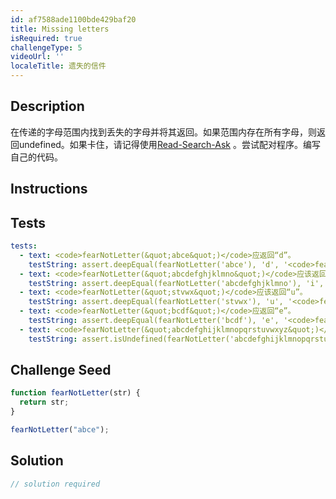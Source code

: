 ```yaml
---
id: af7588ade1100bde429baf20
title: Missing letters
isRequired: true
challengeType: 5
videoUrl: ''
localeTitle: 遗失的信件
---
```


## Description
<section id="description">在传递的字母范围内找到丢失的字母并将其返回。如果范围内存在所有字母，则返回undefined。如果卡住，请记得使用<a href="http://forum.freecodecamp.org/t/how-to-get-help-when-you-are-stuck/19514" target="_blank">Read-Search-Ask</a> 。尝试配对程序。编写自己的代码。 </section>

## Instructions
<section id="instructions">
</section>

## Tests
<section id='tests'>

```yml
tests:
  - text: <code>fearNotLetter(&quot;abce&quot;)</code>应返回“d”。
    testString: assert.deepEqual(fearNotLetter('abce'), 'd', '<code>fearNotLetter("abce")</code> should return "d".');
  - text: <code>fearNotLetter(&quot;abcdefghjklmno&quot;)</code>应该返回“i”。
    testString: assert.deepEqual(fearNotLetter('abcdefghjklmno'), 'i', '<code>fearNotLetter("abcdefghjklmno")</code> should return "i".');
  - text: <code>fearNotLetter(&quot;stvwx&quot;)</code>应该返回“u”。
    testString: assert.deepEqual(fearNotLetter('stvwx'), 'u', '<code>fearNotLetter("stvwx")</code> should return "u".');
  - text: <code>fearNotLetter(&quot;bcdf&quot;)</code>应返回“e”。
    testString: assert.deepEqual(fearNotLetter('bcdf'), 'e', '<code>fearNotLetter("bcdf")</code> should return "e".');
  - text: <code>fearNotLetter(&quot;abcdefghijklmnopqrstuvwxyz&quot;)</code>应返回undefined。
    testString: assert.isUndefined(fearNotLetter('abcdefghijklmnopqrstuvwxyz'), '<code>fearNotLetter("abcdefghijklmnopqrstuvwxyz")</code> should return undefined.');

```

</section>

## Challenge Seed
<section id='challengeSeed'>

<div id='js-seed'>

```js
function fearNotLetter(str) {
  return str;
}

fearNotLetter("abce");

```

</div>



</section>

## Solution
<section id='solution'>

```js
// solution required
```
</section>
